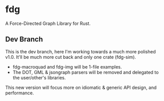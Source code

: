 # fdg
A Force-Directed Graph Library for Rust.


## Dev Branch
This is the dev branch, here I'm working towards a much more polished v1.0. It'll be much more cut back and only one crate (fdg-sim).
 - fdg-macroquad and fdg-img will be 1-file examples.
 - The DOT, GML & jsongraph parsers will be removed and delegated to the user/other's libraries.

 This new version will focus more on idiomatic & generic API design, and performance. 